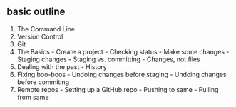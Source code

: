 ##  basic outline

1. The Command Line
2. Version Control
3. Git
  1. The Basics
    - Create a project
    - Checking status
    - Make some changes
    - Staging changes
    - Staging vs. committing
    - Changes, not files
  2. Dealing with the past
    - History
  3. Fixing boo-boos
    - Undoing changes before staging
    - Undoing changes before commiting
  4. Remote repos
    - Setting up a GitHub repo
    - Pushing to same
    - Pulling from same